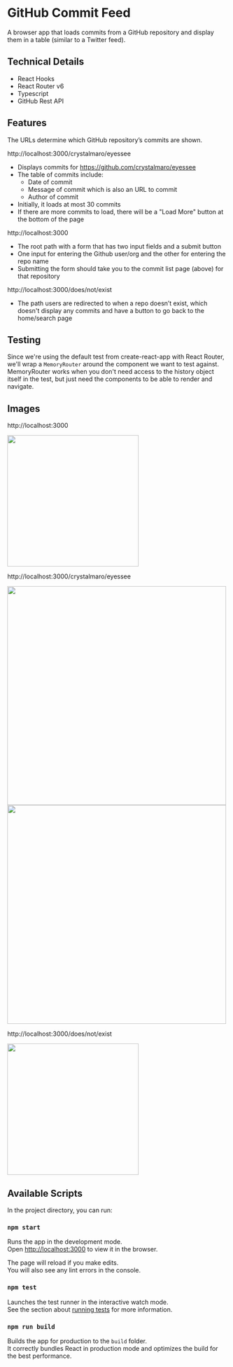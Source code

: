 # GitHub Commit Feed 
A browser app that loads commits from a GitHub repository and display them in a table (similar to a Twitter feed).

## Technical Details
- React Hooks
- React Router v6
- Typescript
- GitHub Rest API

## Features
The URLs determine which GitHub repository’s commits are shown.

http://localhost:3000/crystalmaro/eyessee
  - Displays commits for https://github.com/crystalmaro/eyessee
  - The table of commits include:
    - Date of commit
    - Message of commit which is also an URL to commit
    - Author of commit
  - Initially, it loads at most 30 commits
  - If there are more commits to load, there will be a "Load More" button at the bottom of the page

http://localhost:3000
  - The root path with a form that has two input fields and a submit button
  - One input for entering the Github user/org and the other for entering the repo name
  - Submitting the form should take you to the commit list page (above) for that repository

http://localhost:3000/does/not/exist
  - The path users are redirected to when a repo doesn’t exist, which doesn't display any commits and have a button to go back to the home/search page

## Testing
Since we're using the default test from create-react-app with React Router, we'll wrap a `MemoryRouter` around the component we want to test against. MemoryRouter works when you don't need access to the history object itself in the test, but just need the components to be able to render and navigate.

## Images
http://localhost:3000

<img src="https://user-images.githubusercontent.com/30251553/155826019-5eff5ef3-7ca5-4079-8a40-fc6199edda16.png" width="300">

http://localhost:3000/crystalmaro/eyessee

<img src="https://user-images.githubusercontent.com/30251553/155825783-d3e66b32-ad5e-4583-9b9d-28a4bae59352.png" width="500">
<img src="https://user-images.githubusercontent.com/30251553/155826158-c528f2f0-3260-4d95-8baa-d27f13d5bd4e.png" width="500">

http://localhost:3000/does/not/exist

<img src="https://user-images.githubusercontent.com/30251553/155825907-e7fd41d9-ebeb-4ced-8b87-019d9a6fd3e4.png" width="300">


## Available Scripts

In the project directory, you can run:
### `npm start`

Runs the app in the development mode.\
Open [http://localhost:3000](http://localhost:3000) to view it in the browser.

The page will reload if you make edits.\
You will also see any lint errors in the console.

### `npm test`

Launches the test runner in the interactive watch mode.\
See the section about [running tests](https://facebook.github.io/create-react-app/docs/running-tests) for more information.

### `npm run build`

Builds the app for production to the `build` folder.\
It correctly bundles React in production mode and optimizes the build for the best performance.
